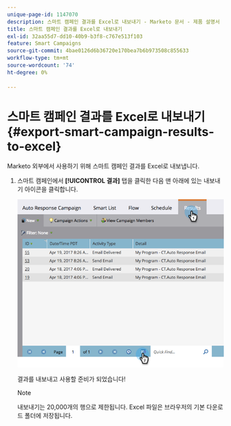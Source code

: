 ```yaml
---
unique-page-id: 1147070
description: 스마트 캠페인 결과를 Excel로 내보내기 - Marketo 문서 - 제품 설명서
title: 스마트 캠페인 결과를 Excel로 내보내기
exl-id: 32aa55d7-dd10-40b9-b3f8-c767e513f103
feature: Smart Campaigns
source-git-commit: 4bae0126d6b36720e170bea7b6b973508c855633
workflow-type: tm+mt
source-wordcount: '74'
ht-degree: 0%

---
```


# 스마트 캠페인 결과를 Excel로 내보내기 {#export-smart-campaign-results-to-excel}

Marketo 외부에서 사용하기 위해 스마트 캠페인 결과를 Excel로 내보냅니다.

1. 스마트 캠페인에서 **[!UICONTROL 결과]** 탭을 클릭한 다음 맨 아래에 있는 내보내기 아이콘을 클릭합니다.

   ![](assets/exportexcel-hands.png)

   결과를 내보내고 사용할 준비가 되었습니다!

   >[!NOTE]
   >
   >내보내기는 20,000개의 행으로 제한됩니다. Excel 파일은 브라우저의 기본 다운로드 폴더에 저장됩니다.
